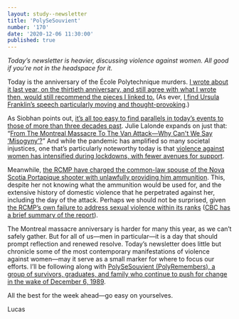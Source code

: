 ```yaml
---
layout: study--newsletter
title: 'PolySeSouvient'
number: '170'
date: '2020-12-06 11:30:00'
published: true
---
```


_Today’s newsletter is heavier, discussing violence against women. All good if you’re not in the headspace for it._

Today is the anniversary of the École Polytechnique murders. [I wrote about it last year, on the thirtieth anniversary, and still agree with what I wrote then, would still recommend the pieces I linked to.](https://lucascherkewski.com/hit-and-miss/118-polytechnique/) (As ever, [I find Ursula Franklin’s speech particularly moving and thought-provoking](https://cws.journals.yorku.ca/index.php/cws/article/download/10641/9730).)

As Siobhan points out, [it’s all too easy to find parallels in today’s events to those of more than three decades past](https://twitter.com/sigh__oh/status/1335579729559171079). Julie Lalonde expands on just that: “[From The Montreal Massacre To The Van Attack—Why Can't We Say ‘Misogyny’?](https://www.chatelaine.com/opinion/say-misogyny/)” And while the pandemic has amplified so many societal injustices, one that’s particularly noteworthy today is that [violence against women has intensified during lockdowns, with fewer avenues for support](https://endvaw.ca/shelter-voices-2020/).

Meanwhile, [the RCMP have charged the common-law spouse of the Nova Scotia Portapique shooter with unlawfully providing him ammunition](https://www.cbc.ca/news/canada/nova-scotia/spouse-portapique-gunman-lisa-banfield-charges-ammunition-1.5828411). This, despite her not knowing what the ammunition would be used for, and the extensive history of domestic violence that he perpetrated against her, including the day of the attack. Perhaps we should not be surprised, given [the RCMP’s own failure to address sexual violence within its ranks](https://www.rcmp-grc.gc.ca/en/final-report-implementation-merlo-davidson-settlement-agreement) ([CBC has a brief summary of the report](https://www.cbc.ca/news/politics/michel-bastarache-rcmp-sexual-assault-1.5825438)).

The Montreal massacre anniversary is harder for many this year, as we can’t safely gather. But for all of us—men in particular—it is a day that should prompt reflection and renewed resolve. Today’s newsletter does little but chronicle some of the most contemporary manifestations of violence against women—may it serve as a small marker for where to focus our efforts. I’ll be following along with [PolySeSouvient (PolyRemembers), a group of survivors, graduates, and family who continue to push for change in the wake of December 6, 1989](https://twitter.com/Polysesouvient).

All the best for the week ahead—go easy on yourselves.

Lucas